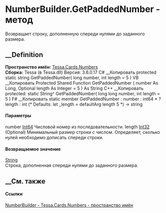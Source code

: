 # NumberBuilder.GetPaddedNumber - метод
Возвращает строку, дополненную спереди нулями до заданного размера.
## __Definition
 **Пространство имён:** [Tessa.Cards.Numbers](N_Tessa_Cards_Numbers.htm)  
 **Сборка:** Tessa (в Tessa.dll) Версия: 3.6.0.17
C# __Копировать
     protected static string GetPaddedNumber(
    	long number,
    	int length = 5
    )
VB __Копировать
     Protected Shared Function GetPaddedNumber ( 
    	number As Long,
    	Optional length As Integer = 5
    ) As String
C++ __Копировать
     protected:
    static String^ GetPaddedNumber(
    	long long number, 
    	int length = 5
    )
F# __Копировать
     static member GetPaddedNumber : 
            number : int64 * 
            ?length : int 
    (* Defaults:
            let _length = defaultArg length 5
    *)
    -> string 
#### Параметры
number [Int64](https://learn.microsoft.com/dotnet/api/system.int64)
    Числовой номер из последовательности.
length [Int32](https://learn.microsoft.com/dotnet/api/system.int32) (Optional)
     Минимальный размер строки с числом. Определяет, сколько нулей необходимо дописать спереди строки. 
#### Возвращаемое значение
[String](https://learn.microsoft.com/dotnet/api/system.string)  
Строка, дополненная спереди нулями до заданного размера.
##  __См. также
#### Ссылки
[NumberBuilder - ](T_Tessa_Cards_Numbers_NumberBuilder.htm)
[Tessa.Cards.Numbers - пространство имён](N_Tessa_Cards_Numbers.htm)
